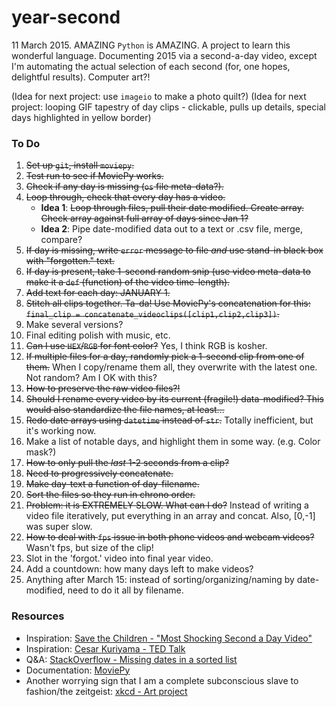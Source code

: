 year-second
=======

11 March 2015. AMAZING `Python` is AMAZING. A project to learn this wonderful language. Documenting 2015 via a second-a-day video, except I'm automating the actual selection of each second (for, one hopes, delightful results). Computer art?!

(Idea for next project: use `imageio` to make a photo quilt?)
(Idea for next project: looping GIF tapestry of day clips - clickable, pulls up details, special days highlighted in yellow border)


### To Do
1. ~~Set up `git`, install `moviepy`.~~
2. ~~Test run to see if MoviePy works.~~
3. ~~Check if any day is missing (`os` file meta-data?).~~
4. ~~Loop through, check that every day has a video.~~
    * **Idea 1**: ~~Loop through files, pull their date modified. Create array. Check array against full array of days since Jan 1?~~
    * **Idea 2**: Pipe date-modified data out to a text or .csv file, merge, compare?
5. ~~If day is missing, write `error` message to file _and_ use stand-in black box with "forgotten." text.~~
6. ~~If day is present, take 1-second random snip (use video meta-data to make it a `def` (function) of the video time-length).~~
7. ~~Add text for each day: JANUARY 1.~~ 
8. ~~Stitch all clips together. Ta-da! Use MoviePy's concatenation for this: `final_clip = concatenate_videoclips([clip1,clip2,clip3])`.~~
9. Make several versions?
10. Final editing polish with music, etc.
11. ~~Can I use `HEX`/`RGB` for font color?~~ Yes, I think RGB is kosher.
12. ~~If multiple files for a day, randomly pick a 1-second clip from one of them.~~ When I copy/rename them all, they overwrite with the latest one. Not random? Am I OK with this?
13. ~~How to preserve the raw video files?!~~
14. ~~Should I rename every video by its current (fragile!) data-modified? This would also standardize the file names, at least...~~
15. ~~Redo date arrays using `datetime` instead of `str`.~~ Totally inefficient, but it's working now.
16. Make a list of notable days, and highlight them in some way. (e.g. Color mask?)
17. ~~How to only pull the _last_ 1-2 seconds from a clip?~~
18. ~~Need to progressively concatenate.~~
19. ~~Make day-text a function of day-filename.~~
20. ~~Sort the files so they run in chrono order.~~
21. ~~Problem: it is EXTREMELY SLOW. What can I do?~~ Instead of writing a video file iteratively, put everything in an array and concat. Also, [0,-1] was super slow.
22. ~~How to deal with `fps` issue in both phone videos and webcam videos?~~ Wasn't fps, but size of the clip!
23. Slot in the 'forgot.' video into final year video. 
24. Add a countdown: how many days left to make videos?
25. Anything after March 15: instead of sorting/organizing/naming by date-modified, need to do it all by filename. 


### Resources

* Inspiration: [Save the Children - "Most Shocking Second a Day Video"](https://www.youtube.com/watch?v=RBQ-IoHfimQ)
* Inspiration: [Cesar Kuriyama - TED Talk](http://www.ted.com/talks/cesar_kuriyama_one_second_every_day?language=en)
* Q&A: [StackOverflow - Missing dates in a sorted list](https://stackoverflow.com/questions/2315032/how-do-i-find-missing-dates-in-a-list-of-sorted-dates)
* Documentation: [MoviePy](https://zulko.github.io/moviepy/index.html)
* Another worrying sign that I am a complete subconscious slave to fashion/the zeitgeist: [xkcd - Art project](https://xkcd.com/1496/)

